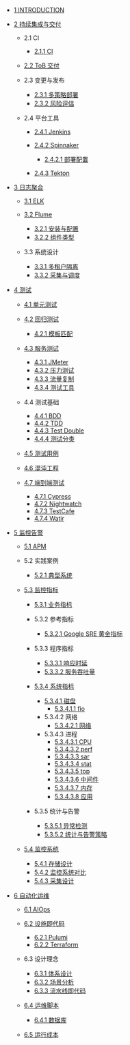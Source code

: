   - [1 INTRODUCTION](/INTRODUCTION.md)
  - [2 持续集成与交付](/持续集成与交付/README.md)
    - 2.1 CI
      - [2.1.1 CI](/持续集成与交付/CI/CI.md)
    - [2.2 ToB 交付](/持续集成与交付/ToB%20交付/README.md)
      
    - 2.3 变更与发布
      - [2.3.1 多策略部署](/持续集成与交付/变更与发布/多策略部署.md)
      - [2.3.2 风险评估](/持续集成与交付/变更与发布/风险评估.md)
    - 2.4 平台工具
      - [2.4.1 Jenkins](/持续集成与交付/平台工具/Jenkins/README.md)
        
      - [2.4.2 Spinnaker](/持续集成与交付/平台工具/Spinnaker/README.md)
        - [2.4.2.1 部署配置](/持续集成与交付/平台工具/Spinnaker/部署配置.md)
      - [2.4.3 Tekton](/持续集成与交付/平台工具/Tekton/README.md)
        
  - [3 日志聚合](/日志聚合/README.md)
    - [3.1 ELK](/日志聚合/ELK/README.md)
      
    - [3.2 Flume](/日志聚合/Flume/README.md)
      - [3.2.1 安装与配置](/日志聚合/Flume/安装与配置.md)
      - [3.2.2 组件类型](/日志聚合/Flume/组件类型.md)
    - 3.3 系统设计
      - [3.3.1 多租户隔离](/日志聚合/系统设计/多租户隔离.md)
      - [3.3.2 采集与调度](/日志聚合/系统设计/采集与调度.md)
  - [4 测试](/测试/README.md)
    - [4.1 单元测试](/测试/单元测试/README.md)
      
    - [4.2 回归测试](/测试/回归测试/README.md)
      - [4.2.1 模板匹配](/测试/回归测试/模板匹配.md)
    - [4.3 服务测试](/测试/服务测试/README.md)
      - [4.3.1 JMeter](/测试/服务测试/JMeter.md)
      - [4.3.2 压力测试](/测试/服务测试/压力测试.md)
      - [4.3.3 流量复制](/测试/服务测试/流量复制.md)
      - [4.3.4 测试工具](/测试/服务测试/测试工具.md)
    - 4.4 测试基础
      - [4.4.1 BDD](/测试/测试基础/BDD.md)
      - [4.4.2 TDD](/测试/测试基础/TDD.md)
      - [4.4.3 Test Double](/测试/测试基础/Test%20Double.md)
      - [4.4.4 测试分类](/测试/测试基础/测试分类.md)
    - [4.5 测试用例](/测试/测试用例/README.md)
      
    - [4.6 混沌工程](/测试/混沌工程/README.md)
      
    - [4.7 端到端测试](/测试/端到端测试/README.md)
      - [4.7.1 Cypress](/测试/端到端测试/Cypress.md)
      - [4.7.2 Nightwatch](/测试/端到端测试/Nightwatch.md)
      - [4.7.3 TestCafe](/测试/端到端测试/TestCafe.md)
      - [4.7.4 Watir](/测试/端到端测试/Watir.md)
  - [5 监控告警](/监控告警/README.md)
    - [5.1 APM](/监控告警/APM/README.md)
      
    - 5.2 实践案例
      - [5.2.1 典型系统](/监控告警/实践案例/典型系统.md)
    - [5.3 监控指标](/监控告警/监控指标/README.md)
      - [5.3.1 业务指标](/监控告警/监控指标/业务指标/README.md)
        
      - 5.3.2 参考指标
        - [5.3.2.1 Google SRE 黄金指标](/监控告警/监控指标/参考指标/Google%20SRE%20黄金指标.md)
      - 5.3.3 程序指标
        - [5.3.3.1 响应时延](/监控告警/监控指标/程序指标/响应时延.md)
        - [5.3.3.2 服务吞吐量](/监控告警/监控指标/程序指标/服务吞吐量.md)
      - [5.3.4 系统指标](/监控告警/监控指标/系统指标/README.md)
        - [5.3.4.1 磁盘](/监控告警/监控指标/系统指标/磁盘/README.md)
          - [5.3.4.1.1 fio](/监控告警/监控指标/系统指标/磁盘/fio.md)
        - 5.3.4.2 网络
          - [5.3.4.2.1 网络](/监控告警/监控指标/系统指标/网络/网络.md)
        - 5.3.4.3 进程
          - [5.3.4.3.1 CPU](/监控告警/监控指标/系统指标/进程/CPU.md)
          - [5.3.4.3.2 perf](/监控告警/监控指标/系统指标/进程/perf.md)
          - [5.3.4.3.3 sar](/监控告警/监控指标/系统指标/进程/sar.md)
          - [5.3.4.3.4 stat](/监控告警/监控指标/系统指标/进程/stat.md)
          - [5.3.4.3.5 top](/监控告警/监控指标/系统指标/进程/top.md)
          - [5.3.4.3.6 中间件](/监控告警/监控指标/系统指标/进程/中间件.md)
          - [5.3.4.3.7 内存](/监控告警/监控指标/系统指标/进程/内存.md)
          - [5.3.4.3.8 应用](/监控告警/监控指标/系统指标/进程/应用.md)
      - 5.3.5 统计与告警
        - [5.3.5.1 异常检测](/监控告警/监控指标/统计与告警/异常检测.md)
        - [5.3.5.2 统计与告警策略](/监控告警/监控指标/统计与告警/统计与告警策略.md)
    - [5.4 监控系统](/监控告警/监控系统/README.md)
      - [5.4.1 存储设计](/监控告警/监控系统/存储设计.md)
      - [5.4.2 监控系统对比](/监控告警/监控系统/监控系统对比.md)
      - [5.4.3 采集设计](/监控告警/监控系统/采集设计.md)
  - [6 自动化运维](/自动化运维/README.md)
    - [6.1 AIOps](/自动化运维/AIOps/README.md)
      
    - [6.2 设施即代码](/自动化运维/设施即代码/README.md)
      - [6.2.1 Pulumi](/自动化运维/设施即代码/Pulumi.md)
      - [6.2.2 Terraform](/自动化运维/设施即代码/Terraform.md)
    - 6.3 设计理念
      - [6.3.1 体系设计](/自动化运维/设计理念/体系设计.md)
      - [6.3.2 场景分析](/自动化运维/设计理念/场景分析.md)
      - [6.3.3 流水线即代码](/自动化运维/设计理念/流水线即代码.md)
    - [6.4 运维脚本](/自动化运维/运维脚本/README.md)
      - [6.4.1 数据库](/自动化运维/运维脚本/数据库.md)
    - [6.5 运行成本](/自动化运维/运行成本/README.md)
      